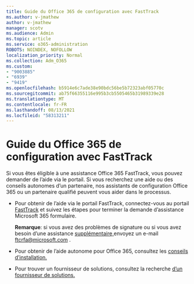 ```yaml
---
title: Guide du Office 365 de configuration avec FastTrack
ms.author: v-jmathew
author: v-jmathew
manager: scotv
ms.audience: Admin
ms.topic: article
ms.service: o365-administration
ROBOTS: NOINDEX, NOFOLLOW
localization_priority: Normal
ms.collection: Adm_O365
ms.custom:
- "9003885"
- "6939"
- "9419"
ms.openlocfilehash: b5914e6c7ade38e90bdc56be5b72323abf05770c
ms.sourcegitcommit: ab75f66355116e995b3cb5505465b31989339e28
ms.translationtype: MT
ms.contentlocale: fr-FR
ms.lasthandoff: 08/13/2021
ms.locfileid: "58313211"
---
```

# <a name="guided-office-365-setup-process-with-fasttrack"></a>Guide du Office 365 de configuration avec FastTrack

Si vous êtes éligible à une assistance Office 365 FastTrack, vous pouvez demander de l’aide via le portail. Si vous recherchez une aide ou des conseils autonomes d’un partenaire, nos assistants de configuration Office 365 ou un partenaire qualifié peuvent vous aider dans le processus.

- Pour obtenir de l’aide via le portail FastTrack, connectez-vous au portail [FastTrack](https://go.microsoft.com/fwlink/?linkid=2125443) et suivez les étapes pour terminer la demande d’assistance Microsoft 365 formulaire.

    **Remarque**: si vous avez des problèmes de signature ou si vous avez besoin d’une assistance [supplémentaire,](mailto:ftcrfa@microsoft.com)envoyez un e-mail ftcrfa@microsoft.com .

- Pour obtenir de l’aide autonome pour Office 365, consultez les [conseils d’installation.](https://go.microsoft.com/fwlink/?linkid=2125827)
- Pour trouver un fournisseur de solutions, consultez la recherche [d’un fournisseur de solutions.](https://go.microsoft.com/fwlink/?linkid=2125918)